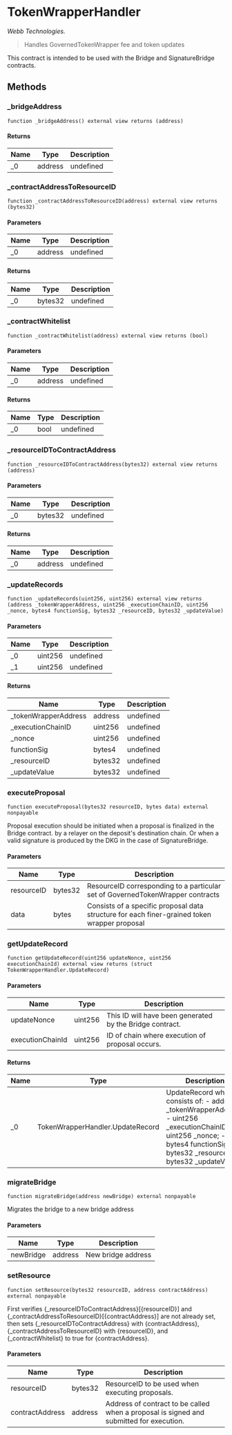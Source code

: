 # TokenWrapperHandler

*Webb Technologies.*

> Handles GovernedTokenWrapper fee and token updates

This contract is intended to be used with the Bridge and SignatureBridge contracts.



## Methods

### _bridgeAddress

```solidity
function _bridgeAddress() external view returns (address)
```






#### Returns

| Name | Type | Description |
|---|---|---|
| _0 | address | undefined

### _contractAddressToResourceID

```solidity
function _contractAddressToResourceID(address) external view returns (bytes32)
```





#### Parameters

| Name | Type | Description |
|---|---|---|
| _0 | address | undefined

#### Returns

| Name | Type | Description |
|---|---|---|
| _0 | bytes32 | undefined

### _contractWhitelist

```solidity
function _contractWhitelist(address) external view returns (bool)
```





#### Parameters

| Name | Type | Description |
|---|---|---|
| _0 | address | undefined

#### Returns

| Name | Type | Description |
|---|---|---|
| _0 | bool | undefined

### _resourceIDToContractAddress

```solidity
function _resourceIDToContractAddress(bytes32) external view returns (address)
```





#### Parameters

| Name | Type | Description |
|---|---|---|
| _0 | bytes32 | undefined

#### Returns

| Name | Type | Description |
|---|---|---|
| _0 | address | undefined

### _updateRecords

```solidity
function _updateRecords(uint256, uint256) external view returns (address _tokenWrapperAddress, uint256 _executionChainID, uint256 _nonce, bytes4 functionSig, bytes32 _resourceID, bytes32 _updateValue)
```





#### Parameters

| Name | Type | Description |
|---|---|---|
| _0 | uint256 | undefined
| _1 | uint256 | undefined

#### Returns

| Name | Type | Description |
|---|---|---|
| _tokenWrapperAddress | address | undefined
| _executionChainID | uint256 | undefined
| _nonce | uint256 | undefined
| functionSig | bytes4 | undefined
| _resourceID | bytes32 | undefined
| _updateValue | bytes32 | undefined

### executeProposal

```solidity
function executeProposal(bytes32 resourceID, bytes data) external nonpayable
```

Proposal execution should be initiated when a proposal is finalized in the Bridge contract. by a relayer on the deposit&#39;s destination chain. Or when a valid signature is produced by the DKG in the case of SignatureBridge.



#### Parameters

| Name | Type | Description |
|---|---|---|
| resourceID | bytes32 | ResourceID corresponding to a particular set of GovernedTokenWrapper contracts
| data | bytes | Consists of a specific proposal data structure for each finer-grained token wrapper proposal

### getUpdateRecord

```solidity
function getUpdateRecord(uint256 updateNonce, uint256 executionChainId) external view returns (struct TokenWrapperHandler.UpdateRecord)
```





#### Parameters

| Name | Type | Description |
|---|---|---|
| updateNonce | uint256 | This ID will have been generated by the Bridge contract.
| executionChainId | uint256 | ID of chain where execution of proposal occurs.

#### Returns

| Name | Type | Description |
|---|---|---|
| _0 | TokenWrapperHandler.UpdateRecord | UpdateRecord which consists of: - address _tokenWrapperAddress; - uint256  _executionChainID; - uint256 _nonce; - bytes4 functionSig; - bytes32 _resourceID; - bytes32 _updateValue;

### migrateBridge

```solidity
function migrateBridge(address newBridge) external nonpayable
```

Migrates the bridge to a new bridge address



#### Parameters

| Name | Type | Description |
|---|---|---|
| newBridge | address | New bridge address

### setResource

```solidity
function setResource(bytes32 resourceID, address contractAddress) external nonpayable
```

First verifies {_resourceIDToContractAddress}[{resourceID}] and {_contractAddressToResourceID}[{contractAddress}] are not already set, then sets {_resourceIDToContractAddress} with {contractAddress}, {_contractAddressToResourceID} with {resourceID}, and {_contractWhitelist} to true for {contractAddress}.



#### Parameters

| Name | Type | Description |
|---|---|---|
| resourceID | bytes32 | ResourceID to be used when executing proposals.
| contractAddress | address | Address of contract to be called when a proposal is signed and submitted for execution.




